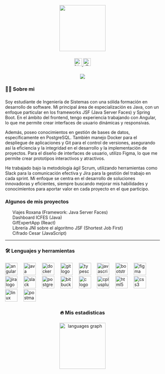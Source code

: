 <div align="center">
  <img height="150" src="https://c4.wallpaperflare.com/wallpaper/886/929/249/neon-welcome-neon-hd-wallpaper-preview.jpg"  />
</div>

###

<div align="center">
  <a href="https://www.linkedin.com/in/santiago-hern%C3%A1ndez-rosales-69498720a/" target="_blank">
  <img src="https://img.shields.io/static/v1?message=LinkedIn&logo=linkedin&label=&color=0077B5&logoColor=white&labelColor=&style=for-the-badge" height="25" alt="LinkedIn logo">
</a>

 <a href="mailto:santiago.hernandez05@uceva.edu.co">
  <img src="https://img.shields.io/static/v1?message=Gmail&logo=gmail&label=&color=D14836&logoColor=white&labelColor=&style=for-the-badge" height="25" alt="Gmail logo">
</a>

</div>

###

<div align="center">
  <img src="https://visitor-badge.laobi.icu/badge?page_id=santiagohernandez04.santiagohernandez04&"  />
</div>

###

<h3 align="left">👩‍💻  Sobre mi</h3>

###

<p align="left">Soy estudiante de Ingeniería de Sistemas con una sólida formación en desarrollo de software. Mi principal área de especialización es Java, con un enfoque particular en los frameworks JSF (Java Server Faces) y Spring Boot. En el ámbito del frontend, tengo experiencia trabajando con Angular, lo que me permite crear interfaces de usuario dinámicas y responsivas.

Además, poseo conocimientos en gestión de bases de datos, específicamente en PostgreSQL. También manejo Docker para el despliegue de aplicaciones y Git para el control de versiones, asegurando así la eficiencia y la integridad en el desarrollo y la implementación de proyectos. Para el diseño de interfaces de usuario, utilizo Figma, lo que me permite crear prototipos interactivos y atractivos.

He trabajado bajo la metodología ágil Scrum, utilizando herramientas como Slack para la comunicación efectiva y Jira para la gestión del trabajo en cada sprint. Mi enfoque se centra en el desarrollo de soluciones innovadoras y eficientes, siempre buscando mejorar mis habilidades y conocimientos para aportar valor en cada proyecto en el que participo.</p>

###
<h3 align="left">Algunos de mis proyectos</h3>

<ul style="list-style-type: none;">
  <li><a href="https://github.com/santiagohernandez04/viajes-Roxana" style="text-decoration: none;">Viajes Roxana (Framework: Java Server Faces)</a></li>
  <li><a href="https://github.com/santiagohernandez04/Dashboard_ICFES" style="text-decoration: none;">Dashboard ICFES (Java)</a></li>
    <li><a href="https://github.com/santiagohernandez04/GifExpertApp" style="text-decoration: none;">GifExpertApp (React)</a></li>
  <li><a href="https://github.com/Alexvarela010/Librerias-pi" style="text-decoration: none;">Librería JNI sobre el algoritmo JSF (Shortest Job First)</a></li>
  <li><a href="https://github.com/Alexvarela010/Metodo-Julio-Cesar" style="text-decoration: none;">Cifrado Cesar (JavaScript)</a></li>
</ul>


****

<h3 align="left">🛠 Lenguajes y herramientas</h3>

###

<div align="left">
  <img src="https://cdn.jsdelivr.net/gh/devicons/devicon/icons/angularjs/angularjs-original.svg" height="40" alt="angularjs logo"  />
  <img width="12" />
  <img src="https://cdn.jsdelivr.net/gh/devicons/devicon/icons/java/java-original.svg" height="40" alt="java logo"  />
  <img width="12" />
  <img src="https://cdn.jsdelivr.net/gh/devicons/devicon/icons/docker/docker-plain-wordmark.svg" height="40" alt="docker logo"  />
  <img width="12" />
  <img src="https://cdn.jsdelivr.net/gh/devicons/devicon/icons/git/git-original.svg" height="40" alt="git logo"  />
  <img width="12" />
  <img src="https://cdn.jsdelivr.net/gh/devicons/devicon/icons/typescript/typescript-original.svg" height="40" alt="typescript logo"  />
  <img width="12" />
  <img src="https://cdn.jsdelivr.net/gh/devicons/devicon/icons/javascript/javascript-original.svg" height="40" alt="javascript logo"  />
  <img width="12" />
  <img src="https://cdn.jsdelivr.net/gh/devicons/devicon/icons/bootstrap/bootstrap-original.svg" height="40" alt="bootstrap logo"  />
  <img width="12" />
  <img src="https://cdn.jsdelivr.net/gh/devicons/devicon/icons/figma/figma-original.svg" height="40" alt="figma logo"  />
  <img width="12" />
  <img src="https://cdn.jsdelivr.net/gh/devicons/devicon/icons/jira/jira-original.svg" height="40" alt="jira logo"  />
  <img width="12" />
  <img src="https://cdn.jsdelivr.net/gh/devicons/devicon/icons/slack/slack-original.svg" height="40" alt="slack logo"  />
  <img width="12" />
  <img src="https://cdn.jsdelivr.net/gh/devicons/devicon/icons/postgresql/postgresql-original.svg" height="40" alt="postgresql logo"  />
  <img width="12" />
  <img src="https://cdn.jsdelivr.net/gh/devicons/devicon/icons/bitbucket/bitbucket-original.svg" height="40" alt="bitbucket logo"  />
  <img width="12" />
  <img src="https://cdn.jsdelivr.net/gh/devicons/devicon/icons/c/c-original.svg" height="40" alt="c logo"  />
  <img width="12" />
  <img src="https://cdn.jsdelivr.net/gh/devicons/devicon/icons/cplusplus/cplusplus-original.svg" height="40" alt="cplusplus logo"  />
  <img width="12" />
  <img src="https://cdn.jsdelivr.net/gh/devicons/devicon/icons/html5/html5-original.svg" height="40" alt="html5 logo"  />
  <img width="12" />
  <img src="https://cdn.jsdelivr.net/gh/devicons/devicon/icons/css3/css3-original.svg" height="40" alt="css3 logo"  />
  <img width="12" />
  <img src="https://cdn.jsdelivr.net/gh/devicons/devicon/icons/linux/linux-original.svg" height="40" alt="linux logo"  />
  <img width="12" />
  <img src="https://skillicons.dev/icons?i=postman" height="40" alt="postman logo"  />
</div>

###
<h3 align="center">🔥   Mis estadisticas</h3>

###

<div align="center">
  <img src="https://github-readme-stats.vercel.app/api/top-langs?username=santiagohernandez04&locale=en&hide_title=false&layout=compact&card_width=320&langs_count=5&theme=dracula&hide_border=false&order=2" height="150" alt="languages graph"  />
</div>

###
